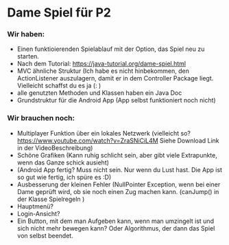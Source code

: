 # Dame Spiel für P2

### Wir haben: 

- Einen funktioierenden Spielablauf mit der Option, das Spiel neu zu starten.
- Nach dem Tutorial: https://java-tutorial.org/dame-spiel.html
- MVC ähnliche Struktur (Ich habe es nicht hinbekommen, den ActionListener auszulagern, damit er in dem Controller Package liegt. Vielleicht schaffst du es ja (: )
- alle genutzten Methoden und Klassen haben ein Java Doc
- Grundstruktur für die Android App (App selbst funktioniert noch nicht)

### Wir brauchen noch:

- Multiplayer Funktion über ein lokales Netzwerk (vielleicht so? https://www.youtube.com/watch?v=ZraSNiCiL4M Siehe Download Link in der VideoBeschreibung)
- Schöne Grafiken (Kann ruhig schlicht sein, aber gibt viele Extrapunkte, wenn das Ganze schick ausieht)
- (Android App fertig? Muss nicht sein. Nur wenn du Lust hast. Die App ist so gut wie fertig, ich spüre es :D)
- Ausbesserung der kleinen Fehler (NullPointer Exception, wenn bei einer Dame geprüft wird, ob sie noch einen Zug machen kann. (canJump() in der Klasse Spielregeln )
- Hauptmenü?
- Login-Ansicht? 
- Ein Button, mit dem man Aufgeben kann, wenn man umzingelt ist und sich nicht mehr bewegen kann? Oder Algorithmus, der dann das Spiel von selbst beendet.



